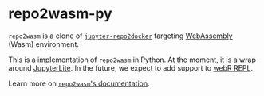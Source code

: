 # repo2wasm-py

`repo2wasm` is a clone of [`jupyter-repo2docker`](https://github.com/jupyterhub/repo2docker) targeting [WebAssembly](https://en.wikipedia.org/wiki/WebAssembly) (Wasm) environment.

This is a implementation of `repo2wasm` in Python. At the moment, it is a wrap around [JupyterLite](https://github.com/jupyterlite/jupyterlite/). In the future, we expect to add support to [webR REPL](https://webr.sh/).

Learn more on [`repo2wasm`'s documentation](https://repo2wasm.readthedocs.io/).
